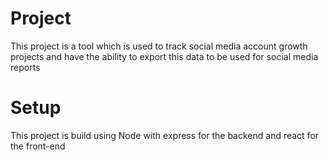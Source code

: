 # Project

This project is a tool which is used to track social media account growth projects and have the ability to export this data to be used for social media reports

# Setup

This project is build using Node with express for the backend and react for the front-end